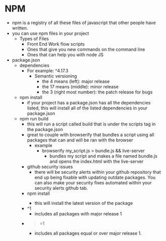 # NPM

- npm is a registry of all these files of javascript that other people have written.
- you can use npm files in your project
  - Types of Files
    - Front End Work flow scripts
    - Ones that give you new commands on the command line
    - Ones that can help you with node JS
- package.json
  - dependencies
    - For example: ^4.17.3
      - Semantic versioning
        - the 4 means (left): major release
        - the 17 means (middle): minor release
        - the 3 (right most number): the patch release for bugs
  - npm install
    - if your project has a package.json has all the dependencies listed, this will install all of the listed dependencies in your package.json
  - npm run build
    - this will run a script called build that is under the scripts tag in the package.json
    - great to couple with browserify that bundles a script using all packages that can and will be ran with the browser
      - example
        - browserify my_script.js > bundle.js && live-server
          - bundles my script and makes a file named bundle.js and opens the index.html with the live-server
    - github security issues
      - there will be security alerts within your github repository that end up being fixable with updating outdate packages. You can also make your security fixes automated within your security alerts github tab.
    - npm install <package name>
      - this will install the latest version of the package
    - ^1
      - includes all packages with major release 1
    - > =1
      - includes all packages equal or over major release 1.
